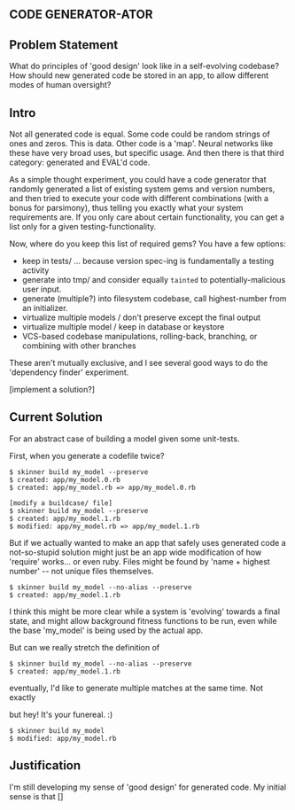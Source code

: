 CODE GENERATOR-ATOR
-----

Problem Statement
-----

What do principles of 'good design' look like in a self-evolving codebase? 
How should new generated code be stored in an app, to allow different modes of human oversight? 

Intro
-----

Not all generated code is equal. Some code could be random strings of ones and zeros. This is data. Other code is a 'map'. Neural networks like these have very broad uses, but specific usage. And then there is that third category: generated and EVAL'd code.

As a simple thought experiment, you could have a code generator that randomly generated a list of existing system gems and version numbers, and then tried to execute your code with different combinations (with a bonus for parsimony), thus telling you exactly what your system requirements are. If you only care about certain functionality, you can get a list only for a given testing-functionality.

Now, where do you keep this list of required gems? You have a few options:
* keep in tests/ ... because version spec-ing is fundamentally a testing activity
* generate into tmp/ and consider equally `tainted` to potentially-malicious user input.
* generate (multiple?) into filesystem codebase, call highest-number from an initializer.
* virtualize multiple models / don't preserve except the final output
* virtualize multiple model / keep in database or keystore
* VCS-based codebase manipulations, rolling-back, branching, or combining with other branches

These aren't mutually exclusive, and I see several good ways to do the 'dependency finder' experiment.

[implement a solution?]

Current Solution
-----

For an abstract case of building a model given some unit-tests.


First, when you generate a codefile twice?

    $ skinner build my_model --preserve
    $ created: app/my_model.0.rb
    $ created: app/my_model.rb => app/my_model.0.rb

    [modify a buildcase/ file]
    $ skinner build my_model --preserve 
    $ created: app/my_model.1.rb
    $ modified: app/my_model.rb => app/my_model.1.rb

But if we actually wanted to make an app that safely uses generated code
a not-so-stupid solution might just be an app wide modification of how 'require' works... or even ruby.
Files might be found by 'name + highest number' -- not unique files themselves.

    $ skinner build my_model --no-alias --preserve
    $ created: app/my_model.1.rb

I think this might be more clear while a system is 'evolving' towards a final state, and might allow background 
fitness functions to be run, even while the base 'my_model' is being used by the actual app.

But can we really stretch the definition of 

    $ skinner build my_model --no-alias --preserve
    $ created: app/my_model.1.rb

eventually, I'd like to generate multiple matches at the same time. Not exactly


but hey! It's your funereal. :)

    $ skinner build my_model
    $ modified: app/my_model.rb

Justification
-----

I'm still developing my sense of 'good design' for generated code. My initial sense is that []